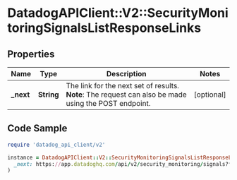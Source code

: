 # DatadogAPIClient::V2::SecurityMonitoringSignalsListResponseLinks

## Properties

| Name | Type | Description | Notes |
| ---- | ---- | ----------- | ----- |
| **_next** | **String** | The link for the next set of results. **Note**: The request can also be made using the POST endpoint. | [optional] |

## Code Sample

```ruby
require 'datadog_api_client/v2'

instance = DatadogAPIClient::V2::SecurityMonitoringSignalsListResponseLinks.new(
  _next: https://app.datadoghq.com/api/v2/security_monitoring/signals?filter[query]&#x3D;foo&amp;page[cursor]&#x3D;eyJzdGFydEF0IjoiQVFBQUFYS2tMS3pPbm40NGV3QUFBQUJCV0V0clRFdDZVbG8zY3pCRmNsbHJiVmxDWlEifQ&#x3D;&#x3D;
)
```

